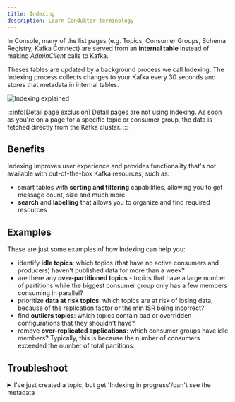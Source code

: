 ```yaml
---
title: Indexing
description: Learn Conduktor terminology
---
```


In <GlossaryTerm>Console</GlossaryTerm>, many of the list pages (e.g. Topics, Consumer Groups, Schema Registry, Kafka Connect) are served from an **internal table** instead of making *AdminClient* calls to Kafka.

Theses tables are updated by a background process we call Indexing. The Indexing process collects changes to your Kafka every 30 seconds and stores that metadata in internal tables.

![Indexing explained](/guide/indexing-explained.png)

:::info[Detail page exclusion]
Detail pages are not using Indexing. As soon as you're on a page for a specific topic or consumer group, the data is fetched directly from the Kafka cluster.
:::

## Benefits

Indexing improves user experience and provides functionality that's not available with out-of-the-box Kafka resources, such as:

- smart tables with **sorting and filtering** capabilities, allowing you to get message count, size and much more
- **search** and **labelling** that allows you to organize and find required resources

## Examples

These are just some examples of how Indexing can help you:

- identify **idle topics**: which topics (that have no active consumers and producers) haven't published data for more than a week?
- are there any **over-partitioned topics** - topics that have a large number of partitions while the biggest consumer group only has a few members consuming in parallel?
- prioritize **data at risk topics**: which topics are at risk of losing data, because of the replication factor or the min ISR being incorrect?
- find **outliers topics**: which topics contain bad or overridden configurations that they shouldn't have?
- remove **over-replicated applications**: which consumer groups have idle members? Typically, this is because the number of consumers exceeded the number of total partitions.

## Troubleshoot

<details>
<summary>I've just created a topic, but get 'Indexing in progress'/can't see the metadata</summary>
<div>
Topics created 'now' would not be indexed until the next Indexing cycle. This means they wouldn't appear in Console for up to 30 seconds. To mitigate this, we've come up with a counter-measure: any user request to the topic list will ALWAYS make one *AdminClient* call to Kafka: `listTopics`. It’s cheap, simple and will only return the topic names. So, when topics are listed in Console, 99% of the time Indexing will serve all the topics with all the columns (name, partitions, count, size, etc.) and 1% of the time Indexing will serve most topics except for one or two **not-indexed yet** where only the name will be available.
</div>
</details>
